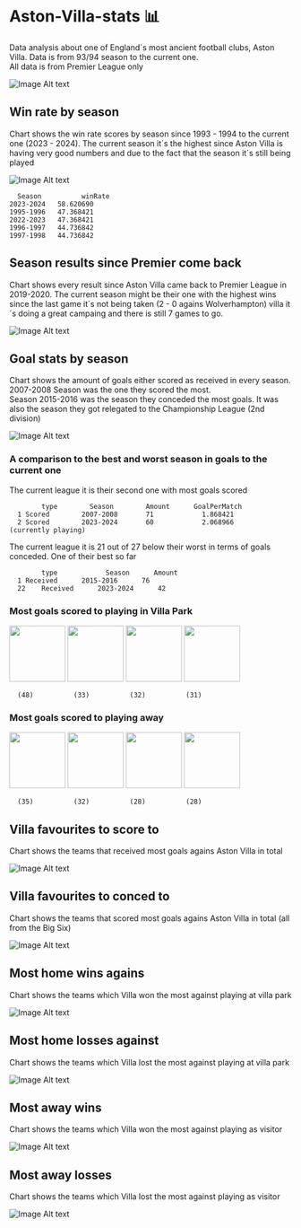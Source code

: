 # Aston-Villa-stats 📊
Data analysis about one of England´s most ancient football clubs, Aston Villa. Data is from 93/94 season to the current one.  
All data is from Premier League only

![Image Alt text](https://github.com/LucasVCorrea/Aston-Villa-stats/blob/main/imagenes/villapic.jpg?raw=true)

## Win rate by season
Chart shows the win rate scores by season since 1993 - 1994 to the current one (2023 - 2024). The current season it´s the highest since Aston Villa is having very good numbers and due to the fact that the season it´s still being played

![Image Alt text](https://github.com/LucasVCorrea/Aston-Villa-stats/blob/main/imagenes/winRateSeasonVillaNew.png?raw=true)  

      Season          winRate
    2023-2024	58.620690
    1995-1996	47.368421
    2022-2023	47.368421
    1996-1997	44.736842
    1997-1998	44.736842

## Season results since Premier come back
Chart shows every result since Aston Villa came back to Premier League in 2019-2020. The current season might be their one with the highest wins since the last game it´s not being taken (2 - 0 agains Wolverhampton) villa it´s doing a great campaing and there is still 7 games to go.

![Image Alt text](https://github.com/LucasVCorrea/Aston-Villa-stats/blob/main/imagenes/seasonResults.png?raw=true)

## Goal stats by season
Chart shows the amount of goals either scored as received in every season. 2007-2008 Season was the one they scored the most.  
Season 2015-2016 was the season they conceded the most goals. It was also the season they got relegated to the Championship League (2nd division)

![Image Alt text](https://github.com/LucasVCorrea/Aston-Villa-stats/blob/main/imagenes/goalStats.png?raw=true)  
### A comparison to the best and worst season in goals to the current one  

The current league it is their second one with most goals scored

            type		Season	      Amount      GoalPerMatch
      1	Scored	      2007-2008	      71            1.868421
      2	Scored	      2023-2024	      60            2.068966       (currently playing)

The current league it is 21 out of 27 below their worst in terms of goals conceded. One of their best so far


            type            Season      Amount
      1	Received      2015-2016	     76
      22	Received      2023-2024	     42
### Most goals scored to playing in Villa Park
<img src="https://github.com/LucasVCorrea/Aston-Villa-stats/blob/main/imagenes/Everton-Badge-200mm-Wafer.png?raw=true" width="100"> <img src="https://github.com/LucasVCorrea/Aston-Villa-stats/blob/main/imagenes/West-Ham-Badge-200mm-Wafer.png?raw=true" width="100"> <img src="https://github.com/LucasVCorrea/Aston-Villa-stats/blob/main/imagenes/Newcastle-Badge-200mm-Wafer.png?raw=true" width="100"> <img src="https://github.com/LucasVCorrea/Aston-Villa-stats/blob/main/imagenes/tottenham.png?raw=true" width="100">  
      
      (48)          (33)          (32)          (31)

### Most goals scored to playing away

<img src="https://github.com/LucasVCorrea/Aston-Villa-stats/blob/main/imagenes/Everton-Badge-200mm-Wafer.png?raw=true" width="100"> <img src="https://github.com/LucasVCorrea/Aston-Villa-stats/blob/main/imagenes/tottenham.png?raw=true" width="100"> <img src="https://github.com/LucasVCorrea/Aston-Villa-stats/blob/main/imagenes/Chelsea-Badge-200mm-Wafer.png?raw=true" width="100"> <img src="https://github.com/LucasVCorrea/Aston-Villa-stats/blob/main/imagenes/Liverpool-Badge-200mm-Wafer-Cake.png?raw=true" width="100">  

      (35)          (32)          (28)          (28)  


## Villa favourites to score to
Chart shows the teams that received most goals agains Aston Villa in total

![Image Alt text](https://github.com/LucasVCorrea/Aston-Villa-stats/blob/main/imagenes/mostGoalsScoredAgainst.png?raw=true)  

## Villa favourites to conced to
Chart shows the teams that scored most goals agains Aston Villa in total (all from the Big Six)

![Image Alt text](https://github.com/LucasVCorrea/Aston-Villa-stats/blob/main/imagenes/mostGoalsReceivedAgainst.png?raw=true)  

## Most home wins agains
Chart shows the teams which Villa won the most against playing at villa park

![Image Alt text](https://github.com/LucasVCorrea/Aston-Villa-stats/blob/main/imagenes/mostHomeWinsAgains.png?raw=true)  

## Most home losses against
Chart shows the teams which Villa lost the most against playing at villa park

![Image Alt text](https://github.com/LucasVCorrea/Aston-Villa-stats/blob/main/imagenes/mostHomeLostAgainst.png?raw=true)  

## Most away wins
Chart shows the teams which Villa won the most against playing as visitor

![Image Alt text](https://github.com/LucasVCorrea/Aston-Villa-stats/blob/main/imagenes/mostAwayWinsAgainst.png?raw=true)  

## Most away losses
Chart shows the teams which Villa lost the most against playing as visitor

![Image Alt text](https://github.com/LucasVCorrea/Aston-Villa-stats/blob/main/imagenes/mostAwayLostAgainst.png?raw=true)





